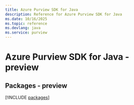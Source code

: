 ```yaml
---
title: Azure Purview SDK for Java
description: Reference for Azure Purview SDK for Java
ms.date: 10/16/2025
ms.topic: reference
ms.devlang: java
ms.service: purview
---
```

# Azure Purview SDK for Java - preview
## Packages - preview
[!INCLUDE [packages](purview-index.md)]